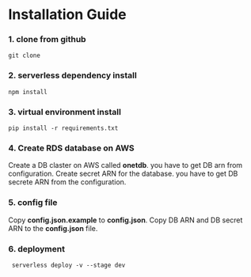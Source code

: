 # Installation Guide

### 1. clone from github
    git clone 
### 2. serverless dependency install

    npm install

### 3. virtual environment install
    pip install -r requirements.txt

### 4. Create RDS database on AWS
Create a DB claster on AWS called **onetdb**. you have to get DB arn from configuration.
Create secret ARN for the database.  you have to get DB secrete ARN from the configuration.     
### 5. config file
Copy **config.json.example** to **config.json**.
Copy DB ARN and DB secret ARN to the **config.json** file.
### 6. deployment 

     serverless deploy -v --stage dev
